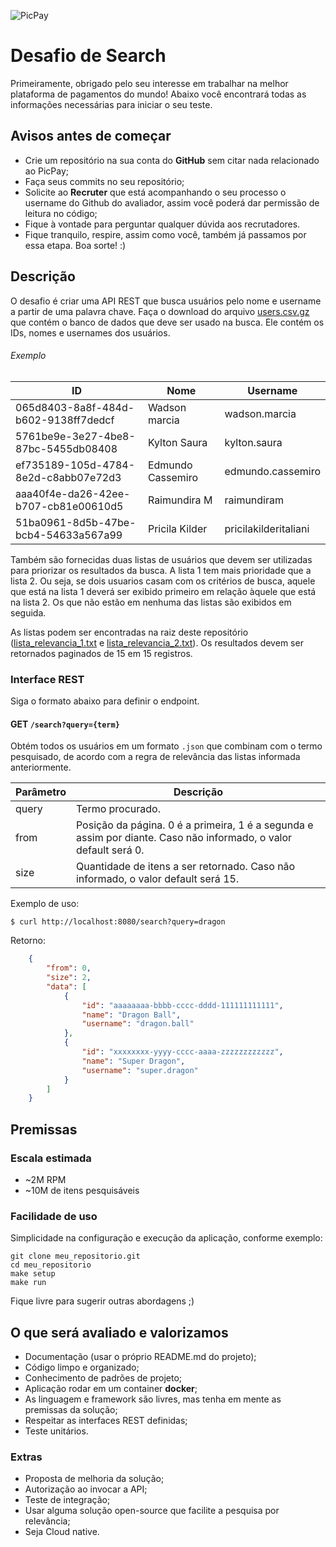 ![PicPay](https://user-images.githubusercontent.com/1765696/26998603-711fcf30-4d5c-11e7-9281-0d9eb20337ad.png)

# Desafio de Search

Primeiramente, obrigado pelo seu interesse em trabalhar na melhor plataforma de pagamentos do mundo! Abaixo você encontrará todas as informações necessárias para iniciar o seu teste.

## Avisos antes de começar

* Crie um repositório na sua conta do **GitHub** sem citar nada relacionado ao PicPay;
* Faça seus commits no seu repositório;
* Solicite ao **Recruter** que está acompanhando o seu processo o username do Github do avaliador, assim você poderá dar permissão de leitura no código; 
* Fique à vontade para perguntar qualquer dúvida aos recrutadores.
* Fique tranquilo, respire, assim como você, também já passamos por essa etapa. Boa sorte! :)


## Descrição

O desafio é criar uma API REST que busca usuários pelo nome e username a partir de uma palavra chave. Faça o download do arquivo [users.csv.gz](https://s3.amazonaws.com/careers-picpay/users.csv.gz) que contém o banco de dados que deve ser usado na busca. Ele contém os IDs, nomes e usernames dos usuários.

###### Exemplo
| ID                                   | Nome              | Username             |
|--------------------------------------|-------------------|----------------------|
| 065d8403-8a8f-484d-b602-9138ff7dedcf | Wadson marcia     | wadson.marcia        |
| 5761be9e-3e27-4be8-87bc-5455db08408  | Kylton Saura      | kylton.saura         |
| ef735189-105d-4784-8e2d-c8abb07e72d3 | Edmundo Cassemiro | edmundo.cassemiro    |
| aaa40f4e-da26-42ee-b707-cb81e00610d5 | Raimundira M      | raimundiram          |
| 51ba0961-8d5b-47be-bcb4-54633a567a99 | Pricila Kilder    | pricilakilderitaliani|



Também são fornecidas duas listas de usuários que devem ser utilizadas para priorizar os resultados da busca. A lista 1 tem mais prioridade que a lista 2. Ou seja, se dois usuarios casam com os critérios de busca, aquele que está na lista 1 deverá ser exibido primeiro em relação àquele que está na lista 2. Os que não estão em nenhuma das listas são exibidos em seguida.

As listas podem ser encontradas na raiz deste repositório ([lista_relevancia_1.txt](lista_relevancia_1.txt) e [lista_relevancia_2.txt](lista_relevancia_2.txt)).
Os resultados devem ser retornados paginados de 15 em 15 registros.

### Interface REST

Siga o formato abaixo para definir o endpoint.

#### GET `/search?query={term}`

Obtém todos os usuários em um formato `.json` que combinam com o termo pesquisado, de acordo com a regra de relevância das listas informada anteriormente.

| Parâmetro  | Descrição                   |
|------------|-----------------------------|
| query      | Termo procurado.                                                                                           |
| from       | Posição da página. 0 é a primeira, 1 é a segunda e assim por diante.  Caso não informado, o valor default será 0.|
| size       | Quantidade de itens a ser retornado.  Caso não informado, o valor default será 15.                               |


Exemplo de uso: 

`$ curl http://localhost:8080/search?query=dragon`

Retorno:
```json
    {
        "from": 0,
        "size": 2,
        "data": [
            {
                "id": "aaaaaaaa-bbbb-cccc-dddd-111111111111",
                "name": "Dragon Ball",
                "username": "dragon.ball"
            },
            {
                "id": "xxxxxxxx-yyyy-cccc-aaaa-zzzzzzzzzzzz",
                "name": "Super Dragon",
                "username": "super.dragon"
            }
        ]
    }

```

## Premissas

### Escala estimada

* ~2M RPM
* ~10M de itens pesquisáveis

### Facilidade de uso

Simplicidade na configuração e execução da aplicação, conforme exemplo:

```
git clone meu_repositorio.git
cd meu_repositorio
make setup
make run
```

Fique livre para sugerir outras abordagens ;)

## O que será avaliado e valorizamos

* Documentação (usar o próprio README.md do projeto);
* Código limpo e organizado;
* Conhecimento de padrões de projeto;
* Aplicação rodar em um container **docker**;
* As linguagem e framework são livres, mas tenha em mente as premissas da solução;
* Respeitar as interfaces REST definidas;
* Teste unitários.


### Extras
* Proposta de melhoria da solução;
* Autorização ao invocar a API;
* Teste de integração;
* Usar alguma solução open-source que facilite a pesquisa por relevância;
* Seja Cloud native.
